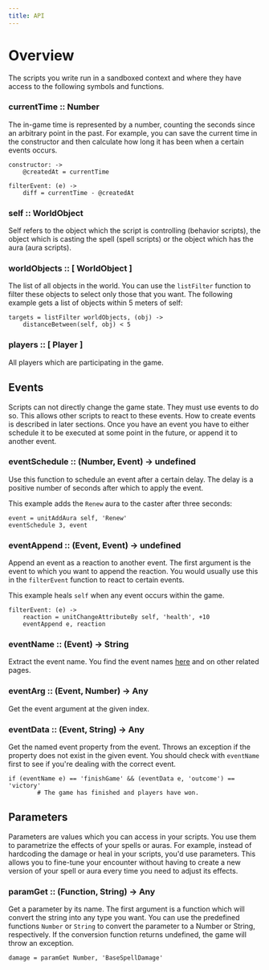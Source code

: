 ```yaml
---
title: API
---
```


# Overview

The scripts you write run in a sandboxed context and where they have access to
the following symbols and functions.


### currentTime :: Number

The in-game time is represented by a number, counting the seconds since an
arbitrary point in the past. For example, you can save the current time in the
constructor and then calculate how long it has been when a certain events
occurs.

    constructor: ->
        @createdAt = currentTime

    filterEvent: (e) ->
        diff = currentTime - @createdAt


### self :: WorldObject

Self refers to the object which the script is controlling (behavior scripts),
the object which is casting the spell (spell scripts) or the object which has
the aura (aura scripts).


### worldObjects :: [ WorldObject ]

The list of all objects in the world. You can use the `listFilter` function to
filter these objects to select only those that you want. The following example
gets a list of objects within 5 meters of self:

    targets = listFilter worldObjects, (obj) ->
        distanceBetween(self, obj) < 5

### players :: [ Player ]

All players which are participating in the game.



## Events

Scripts can not directly change the game state. They must use events to do so.
This allows other scripts to react to these events. How to create events is
described in later sections. Once you have an event you have to either
schedule it to be executed at some point in the future, or append it to
another event.


### eventSchedule :: (Number, Event) -> undefined

Use this function to schedule an event after a certain delay. The delay is
a positive number of seconds after which to apply the event.

This example adds the `Renew` aura to the caster after three seconds:

    event = unitAddAura self, 'Renew'
    eventSchedule 3, event


### eventAppend :: (Event, Event) -> undefined

Append an event as a reaction to another event. The first argument is the
event to which you want to append the reaction. You would usually use this in
the `filterEvent` function to react to certain events.

This example heals `self` when any event occurs within the game.

    filterEvent: (e) ->
        reaction = unitChangeAttributeBy self, 'health', +10
        eventAppend e, reaction


### eventName :: (Event) -> String

Extract the event name. You find the event names [here](/events/misc/) and on
other related pages.

### eventArg :: (Event, Number) -> Any

Get the event argument at the given index.


### eventData :: (Event, String) -> Any

Get the named event property from the event. Throws an exception if the
property does not exist in the given event. You should check with `eventName`
first to see if you're dealing with the correct event.

    if (eventName e) == 'finishGame' && (eventData e, 'outcome') == 'victory'
            # The game has finished and players have won.


## Parameters

Parameters are values which you can access in your scripts. You use them to
parametrize the effects of your spells or auras. For example, instead of
hardcoding the damage or heal in your scripts, you'd use parameters. This
allows you to fine-tune your encounter without having to create a new version
of your spell or aura every time you need to adjust its effects.


### paramGet :: (Function, String) -> Any

Get a parameter by its name. The first argument is a function which will
convert the string into any type you want. You can use the predefined
functions `Number` or `String` to convert the parameter to a Number or String,
respectively. If the conversion function returns undefined, the game will
throw an exception.

    damage = paramGet Number, 'BaseSpellDamage'
